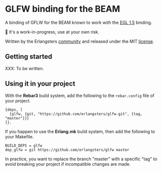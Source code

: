 # GLFW binding for the BEAM

A binding of GFLW for the BEAM known to work with the
[EGL 1.5](https://github.com/erlangsters/egl-1.5) binding.

:construction: It's a work-in-progress, use at your own risk.

Written by the Erlangsters [community](https://www.erlangsters.org/) and
released under the MIT [license](/https://opensource.org/license/mit).

## Getting started

XXX: To be written.

## Using it in your project

With the **Rebar3** build system, add the following to the `rebar.config` file
of your project.

```
{deps, [
  {glfw, {git, "https://github.com/erlangsters/glfw.git", {tag, "master"}}}
]}.
```

If you happen to use the **Erlang.mk** build system, then add the following to
your Makefile.

```
BUILD_DEPS = glfw
dep_glfw = git https://github.com/erlangsters/glfw master
```

In practice, you want to replace the branch "master" with a specific "tag" to
avoid breaking your project if incompatible changes are made.
